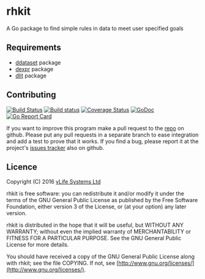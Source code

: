 rhkit
=====
A Go package to find simple rules in data to meet user specified goals

Requirements
------------
* [ddataset](https://github.com/lawrencewoodman/ddataset) package
* [dexpr](https://github.com/lawrencewoodman/dexpr) package
* [dlit](https://github.com/lawrencewoodman/dlit) package

Contributing
------------
[![Build Status](https://travis-ci.org/vlifesystems/rhkit.svg?branch=master)](https://travis-ci.org/vlifesystems/rhkit)
[![Build status](https://ci.appveyor.com/api/projects/status/s8wuof8su9v6ty7k?svg=true)](https://ci.appveyor.com/project/lawrencewoodman/rhkit)
[![Coverage Status](https://coveralls.io/repos/vlifesystems/rhkit/badge.svg?branch=master)](https://coveralls.io/r/vlifesystems/rhkit?branch=master)
[![GoDoc](https://godoc.org/github.com/vlifesystems/rhkit?status.svg)](https://godoc.org/github.com/vlifesystems/rhkit)
[![Go Report Card](https://goreportcard.com/badge/github.com/vlifesystems/rhkit)](https://goreportcard.com/report/github.com/vlifesystems/rhkit)

If you want to improve this program make a pull request to the [repo](https://github.com/vlifesystems/rhkit) on github.  Please put any pull requests in a separate branch to ease integration and add a test to prove that it works.  If you find a bug, please report it at the project's [issues tracker](https://github.com/vlifesystems/rhkit/issues) also on github.


Licence
-------
Copyright (C) 2016 [vLife Systems Ltd](http://vlifesystems.com)

rhkit is free software: you can redistribute it and/or modify
it under the terms of the GNU General Public License as published by
the Free Software Foundation, either version 3 of the License, or
(at your option) any later version.

rhkit is distributed in the hope that it will be useful,
but WITHOUT ANY WARRANTY; without even the implied warranty of
MERCHANTABILITY or FITNESS FOR A PARTICULAR PURPOSE.  See the
GNU General Public License for more details.

You should have received a copy of the GNU General Public License
along with rhkit; see the file COPYING.  If not, see
[http://www.gnu.org/licenses/](http://www.gnu.org/licenses/).
